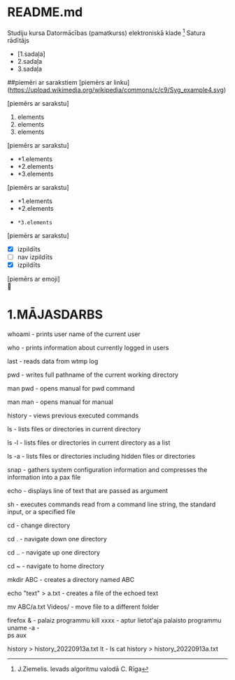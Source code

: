 # README.md
Studiju kursa Datormācības (pamatkurss) elektroniskā klade  [^1]
Satura rādītājs
- [1.sadaļa]
- 2.sadaļa
- 3.sadaļa  

##piemēri ar sarakstiem
[piemērs ar linku]  
(https://upload.wikimedia.org/wikipedia/commons/c/c9/Svg_example4.svg)

[piemērs ar sarakstu]  
1. elements  
2. elements  
3. elements  

[piemērs ar sarakstu]  
- *1.elements  
- *2.elements
- *3.elements  

[piemērs ar sarakstu]  
- *1.elements  
-   *2.elements
-     *3.elements

[piemērs ar sarakstu]  
- [x] izpildīts
- [ ] nav izpildīts
- [x] izpildīts  

[piemērs ar emoji]  
🍪 

[^1]: J.Ziemelis. Ievads algoritmu valodā C. Rīga

# 1.MĀJASDARBS

whoami - prints user name of the current user

who - prints information about currently logged in users

last - reads data from wtmp log

pwd - writes full pathname of the current working directory

man pwd - opens manual for pwd command

man man - opens manual for manual

history - views previous executed commands

ls - lists files or directories in current directory

ls -l - lists files or directories in current directory as a list

ls -a - lists files or directories including hidden files or directories

snap - gathers system configuration information and compresses the information into a pax file

echo - displays line of text that are passed as argument

sh - executes commands read from a command line string, the standard input, or a specified file

cd - change directory

cd . - navigate down one directory

cd .. - navigate up one directory

cd ~ - navigate to home directory

mkdir ABC - creates a directory named ABC

echo "text" > a.txt - creates a file of the echoed text

mv ABC/a.txt Videos/ - move file to a different folder

firefox & - palaiz programmu 
kill xxxx - aptur lietot'aja palaisto programmu
uname -a -  
ps aux

history > history_20220913a.txt
lt - ls
cat history > history_20220913a.txt
